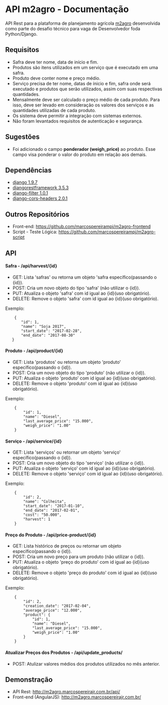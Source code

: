 API m2agro - Documentação
=========================

API Rest para a plataforma de planejamento agrícola [m2agro](http://www.m2agro.com.br/) desenvolvida 
como parte do desafio técnico para vaga de Desenvolvedor foda Python/Django.


## Requisitos ##

* Safra deve ter nome, data de início e fim.
* Produtos são itens utilizados em um serviço que é executado em uma safra.
* Produto deve conter nome e preço médio.
* Serviço precisa de ter nome, datas de ínicio e fim, safra onde será executado e produtos
que serão utilizados, assim com suas respectivas quantidades.
* Mensalmente deve ser calculado o preço médio de cada produto. Para isso, deve ser 
levado em consideração os valores dos serviços e as quantidades utilizadas de cada produto.
* Os sistema deve permitir a integração com sistemas externos.
* Não foram levantados requisitos de autenticação e segurança.

## Sugestões ## 

* Foi adicionado o campo **ponderador (weigh_price)** ao produto. Esse campo visa
 ponderar o valor do produto em relação aos demais.

## Dependências ##


* [django 1.9.7](https://www.djangoproject.com/)
* [djangorestframework 3.5.3](http://www.django-rest-framework.org/)
* [django-filter 1.0.1](http://www.django-rest-framework.org/)
* [django-cors-headers 2.0.1](https://github.com/ottoyiu/django-cors-headers)

## Outros Repositórios ##

* Front-end: https://github.com/marcospereirampj/m2agro-frontend
* Script - Teste Lógica: https://github.com/marcospereirampj/m2agro-script

## API ##

#### Safra - /api/harvest/{id} ####
 * GET: Lista 'safras' ou retorna um objeto 'safra específico(passando o {id}).
 * POST: Cria um novo objeto do tipo 'safra' (não utilizar o {id}).
 * PUT: Atualiza o objeto 'safra' com id igual ao {id}(uso obrigatório).
 * DELETE: Remove o objeto 'safra' com id igual ao {id}(uso obrigatório).
 
 Exemplo:
 
 ```
     {
        "id": 1,
        "name": "Soja 2017",
        "start_date": "2017-02-28",
        "end_date": "2017-08-30"
    }
 ```

#### Produto - /api/product/{id} ####
 * GET: Lista 'produtos' ou retorna um objeto 'produto' específico(passando o {id}).
 * POST: Cria um novo objeto do tipo 'produto' (não utilizar o {id}).
 * PUT: Atualiza o objeto 'produto' com id igual ao {id}(uso obrigatório).
 * DELETE: Remove o objeto 'produto' com id igual ao {id}(uso obrigatório).

Exemplo:

```
    {
        "id": 1,
        "name": "Diesel",
        "last_average_price": "15.000",
        "weigh_price": "1.00"
    }
 ```

#### Serviço - /api/service/{id} ####
 * GET: Lista 'serviços' ou retornar um objeto 'serviço' específico(passando o {id}).
 * POST: Cria um novo objeto do tipo 'serviço' (não utilizar o {id}).
 * PUT: Atualiza o objeto 'serviço' com id igual ao {id}(uso obrigatório).
 * DELETE: Remove o objeto 'serviço' com id igual ao {id}(uso obrigatório).

Exemplo:

```
    {
        "id": 2,
        "name": "Colheita",
        "start_date": "2017-01-10",
        "end_date": "2017-02-01",
        "cost": "50.000",
        "harvest": 1
    }
 ```

#### Preço do Produto - /api/price-product/{id} ####
 * GET: Lista histórico de preços ou retornar um objeto específico(passando o {id}).
 * POST: Cria um novo preço para um produto (não utilizar o {id}).
 * PUT: Atualiza o objeto 'preço do produto' com id igual ao {id}(uso obrigatório).
 * DELETE: Remove o objeto 'preço do produto' com id igual ao {id}(uso obrigatório).

Exemplo:

```
    {
        "id": 2,
        "creation_date": "2017-02-04",
        "average_price": "12.000",
        "product": {
            "id": 1,
            "name": "Diesel",
            "last_average_price": "15.000",
            "weigh_price": "1.00"
        }
    }
 ```

#### Atualizar Preços dos Produtos - /api/update_products/ ####
 * POST: Atulizar valores médios dos produtos utilizados no mês anterior.


## Demonstração ##

* API Rest: http://m2agro.marcospereirajr.com.br/api/
* Front-end (AngularJS): http://m2agro.marcospereirajr.com.br/





